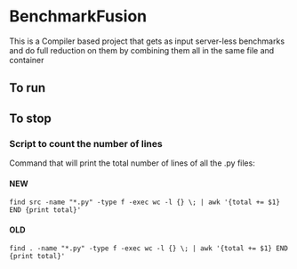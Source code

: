 # BenchmarkFusion
This is a Compiler based project that gets as input server-less benchmarks and do full reduction on them by combining them all in the same file and container


## To run


## To stop


### Script to count the number of lines

Command that will print the total number of lines of all the .py files:
#### NEW
`find src -name "*.py" -type f -exec wc -l {} \; | awk '{total += $1} END {print total}'`

#### OLD
`find . -name "*.py" -type f -exec wc -l {} \; | awk '{total += $1} END {print total}'`
